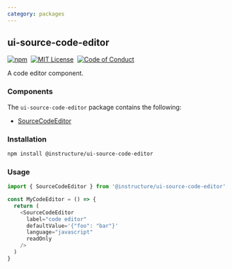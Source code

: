 ```yaml
---
category: packages
---
```


## ui-source-code-editor

[![npm][npm]][npm-url]&nbsp;
[![MIT License][license-badge]][license]&nbsp;
[![Code of Conduct][coc-badge]][coc]

A code editor component.

### Components

The `ui-source-code-editor` package contains the following:

- [SourceCodeEditor](#SourceCodeEditor)

### Installation

```sh
npm install @instructure/ui-source-code-editor
```

### Usage

```js
import { SourceCodeEditor } from '@instructure/ui-source-code-editor'

const MyCodeEditor = () => {
  return (
    <SourceCodeEditor
      label="code editor"
      defaultValue='{"foo": "bar"}'
      language="javascript"
      readOnly
    />
  )
}
```

[npm]: https://img.shields.io/npm/v/@instructure/ui-source-code-editor.svg
[npm-url]: https://npmjs.com/package/@instructure/ui-source-code-editor
[license-badge]: https://img.shields.io/npm/l/instructure-ui.svg?style=flat-square
[license]: https://github.com/instructure/instructure-ui/blob/master/LICENSE
[coc-badge]: https://img.shields.io/badge/code%20of-conduct-ff69b4.svg?style=flat-square
[coc]: https://github.com/instructure/instructure-ui/blob/master/CODE_OF_CONDUCT.md
